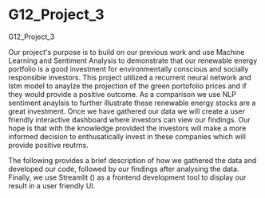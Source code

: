 # G12_Project_3
G12_Project_3

Our project's purpose is to build on our previous work and use Machine Learning and Sentiment Analysis to demonstrate that our renewable energy portfolio is a good investment for environmentally conscious and socially responsible investors. This project utilized a recurrent neural network and lstm model to anaylze the projection of the green portofolio prices and if they would provide a positive outcome. As a comparison we use NLP sentiment anaylsis to further illustrate these renewable energy stocks are a great investment. Once we have gathered our data we will create a user friendly interactive dashboard where investors can view our findings. Our hope is that with the knowledge provided the investors will make a more informed decision to enthusatically invest in these companies which will provide positive reutrns. 

The following provides a brief description of how we gathered the data and developed our code, followed by our findings after analysing the data. Finally, we use Streamlit () as a frontend development tool to display our result in a user friendly UI.
